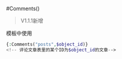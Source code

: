 #Comments()


> V1.1.1新增

模板中使用
```php
{:Comments("posts",$object_id)}
<!-- 评论文章表里的某个ID为$object_id的文章-->
```